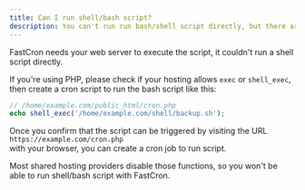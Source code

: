 ```yaml
---
title: Can I run shell/bash script?
description: You can't run run bash/shell script directly, but there are workarounds.
---
```


FastCron needs your web server to execute the script, it couldn't run a shell script directly.

If you're using PHP, please check if your hosting allows `exec` or `shell_exec`, then create a cron script to run the bash script like this:
```php
// /home/example.com/public_html/cron.php
echo shell_exec('/home/example.com/shell/backup.sh');
```
Once you confirm that the script can be triggered by visiting the URL\
`https://example.com/cron.php`\
with your browser, you can create a cron job to run script.

Most shared hosting providers disable those functions, so you won't be able to run shell/bash script with FastCron.